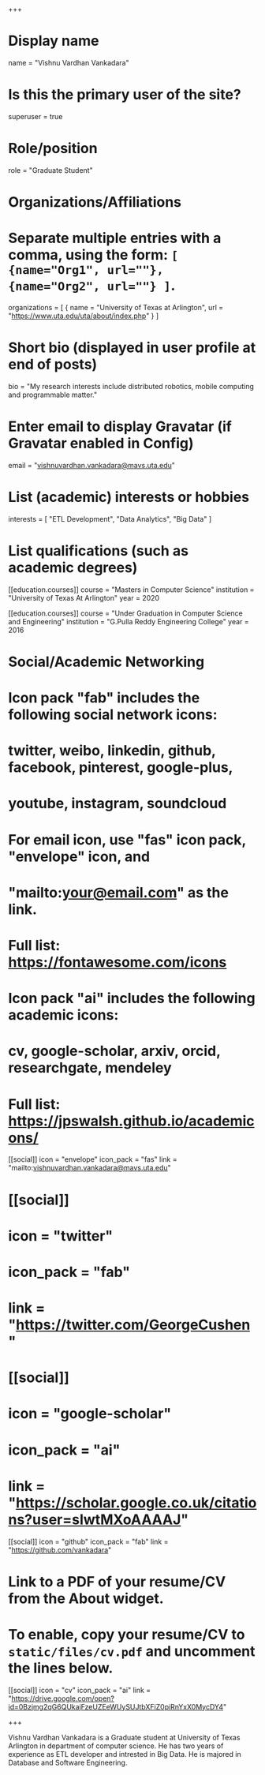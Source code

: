 +++
# Display name
name = "Vishnu Vardhan Vankadara"

# Is this the primary user of the site?
superuser = true

# Role/position
role = "Graduate Student"

# Organizations/Affiliations
#   Separate multiple entries with a comma, using the form: `[ {name="Org1", url=""}, {name="Org2", url=""} ]`.
organizations = [ { name = "University of Texas at Arlington", url = "https://www.uta.edu/uta/about/index.php" } ]

# Short bio (displayed in user profile at end of posts)
bio = "My research interests include distributed robotics, mobile computing and programmable matter."

# Enter email to display Gravatar (if Gravatar enabled in Config)
email = "vishnuvardhan.vankadara@mavs.uta.edu"

# List (academic) interests or hobbies
interests = [
  "ETL Development",
  "Data Analytics",
  "Big Data"
]

# List qualifications (such as academic degrees)
[[education.courses]]
  course = "Masters in Computer Science"
  institution = "University of Texas At Arlington"
  year = 2020

[[education.courses]]
  course = "Under Graduation in Computer Science and Engineering"
  institution = "G.Pulla Reddy Engineering College"
  year = 2016



# Social/Academic Networking
#
# Icon pack "fab" includes the following social network icons:
#
#   twitter, weibo, linkedin, github, facebook, pinterest, google-plus,
#   youtube, instagram, soundcloud
#
#   For email icon, use "fas" icon pack, "envelope" icon, and
#   "mailto:your@email.com" as the link.
#
#   Full list: https://fontawesome.com/icons
#
# Icon pack "ai" includes the following academic icons:
#
#   cv, google-scholar, arxiv, orcid, researchgate, mendeley
#
#   Full list: https://jpswalsh.github.io/academicons/

[[social]]
  icon = "envelope"
  icon_pack = "fas"
  link = "mailto:vishnuvardhan.vankadara@mavs.uta.edu"

# [[social]]
#  icon = "twitter"
#  icon_pack = "fab"
#  link = "https://twitter.com/GeorgeCushen"

# [[social]]
#  icon = "google-scholar"
#  icon_pack = "ai"
#  link = "https://scholar.google.co.uk/citations?user=sIwtMXoAAAAJ"

[[social]]
  icon = "github"
  icon_pack = "fab"
  link = "https://github.com/vankadara"

# Link to a PDF of your resume/CV from the About widget.
# To enable, copy your resume/CV to `static/files/cv.pdf` and uncomment the lines below.
 [[social]]
   icon = "cv"
   icon_pack = "ai"
   link = "https://drive.google.com/open?id=0Bzjmg2qG6QUkajFzeUZEeWUySUJtbXFiZ0piRnYxX0MycDY4"

+++

Vishnu Vardhan Vankadara is a Graduate student at University of Texas Arlington in department of computer science. He has two years of experience as ETL developer and intrested in Big Data. He is majored in Database and Software Engineering.

